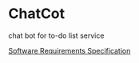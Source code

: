 # ChatCot
chat bot for to-do list service

[Software Requirements Specification](https://cascadeinc.github.io/ChatCot/SRS)
